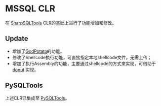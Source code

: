 # MSSQL CLR

在 [SharpSQLTools](https://github.com/uknowsec/SharpSQLTools) CLR的基础上进行了功能增加和修改。

## Update
- 增加了[GodPotato](https://github.com/BeichenDream/GodPotato)的功能。
- 修改了Shellcode执行功能，可直接指定本地shellcode文件，无需上传；
- 增加了执行Assembly的功能，主要通过shellcode的方式来实现，可借助于[donut](https://github.com/TheWover/donut) 实现。


## PySQLTools
上述CLR已集成至 [PySQLTools](https://github.com/Ridter/PySQLTools)。